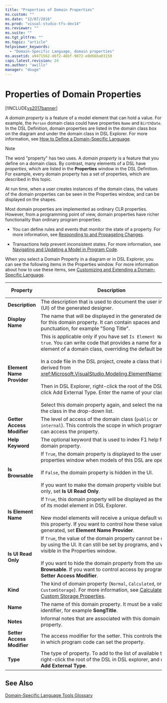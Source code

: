```yaml
---
title: "Properties of Domain Properties"
ms.custom: ""
ms.date: "12/07/2016"
ms.prod: "visual-studio-tfs-dev14"
ms.reviewer: ""
ms.suite: ""
ms.tgt_pltfrm: ""
ms.topic: "article"
helpviewer_keywords: 
  - "Domain-Specific Language, domain properties"
ms.assetid: a9471562-d6f2-46bf-9872-e0d66ba03150
caps.latest.revision: 24
ms.author: "awills"
manager: "douge"
---
```

# Properties of Domain Properties
[!INCLUDE[vs2017banner](../code-quality/includes/vs2017banner.md)]

A *domain property* is a feature of a model element that can hold a value. For example, the `Person` domain class could have properties `Name` and `BirthDate`. In the DSL Definition, domain properties are listed in the domain class box on the diagram and under the domain class in DSL Explorer. For more information, see [How to Define a Domain-Specific Language](../modeling/how-to-define-a-domain-specific-language.md).  
  
> [!NOTE]
>  The word "property" has two uses. A *domain property* is a feature that you define on a domain class. By contrast, many elements of a DSL have *properties*, which are listed in the **Properties** window in the DSL Definition. For example, every domain property has a set of properties, which are described in this topic.  
  
 At run time, when a user creates instances of the domain class, the values of the domain properties can be seen in the Properties window, and can be displayed on the shapes.  
  
 Most domain properties are implemented as ordinary CLR properties. However, from a programming point of view, domain properties have richer functionality than ordinary program properties:  
  
-   You can define rules and events that monitor the state of a property. For more information, see [Responding to and Propagating Changes](../modeling/responding-to-and-propagating-changes.md).  
  
-   Transactions help prevent inconsistent states. For more information, see [Navigating and Updating a Model in Program Code](../modeling/navigating-and-updating-a-model-in-program-code.md).  
  
 When you select a Domain Property in a diagram or in DSL Explorer, you can see the following items in the Properties window. For more information about how to use these items, see [Customizing and Extending a Domain-Specific Language](../modeling/customizing-and-extending-a-domain-specific-language.md).  
  
|Property|Description|Default Value|  
|--------------|-----------------|-------------------|  
|**Description**|The description that is used to document the user interface (UI) of the generated designer.|\<none>|  
|**Display Name**|The name that will be displayed in the generated designer for this domain property. It can contain spaces and punctuation, for example "Song Title".|\<none>|  
|**Element Name Provider**|This is applicable only if you have set `Is Element Name` to `true`. You can write code that provides a name for a new element of a domain class, overriding the default behavior.<br /><br /> In a code file in the DSL project, create a class that is derived from <xref:Microsoft.VisualStudio.Modeling.ElementNameProvider>.<br /><br /> Then in DSL Explorer, right-click the root of the DSL, and click Add External Type. Enter the name of your class.<br /><br /> Select this domain property again, and select the name of the class in the drop-down list.|\<none>|  
|**Getter Access Modifier**|The level of access of the domain class (`public` or `internal`). This controls the scope in which program code can access the property.|`public`|  
|**Help Keyword**|The optional keyword that is used to index F1 help for this domain property.|\<none>|  
|**Is Browsable**|If `True`, the domain property is displayed to the user in the properties window when models of this DSL are open.<br /><br /> If `False`, the domain property is hidden in the UI.<br /><br /> If you want to make the domain property visible but read-only, set **Is UI Read Only**.|`True`|  
|**Is Element Name**|If `True`, this domain property will be displayed as the name of its model element in DSL Explorer.<br /><br /> New model elements will receive a unique default value for this property. If you want to control how these values are generated, set **Element Name Provider**.|`False`|  
|**Is UI Read Only**|If `True`, the value of the domain property cannot be changed by using the UI. It can still be set by programs, and will be visible in the Properties window.<br /><br /> If you want to hide the domain property from the user, set **Is Browsable**. If you want to control access by programs, set **Setter Access Modifier**.|`False`|  
|**Kind**|The kind of domain property (`Normal`, `Calculated`, or `CustomStorage`). For more information, see [Calculated and Custom Storage Properties](../modeling/calculated-and-custom-storage-properties.md).|`Normal`|  
|**Name**|The name of this domain property. It must be a valid identifier, for example **SongTitle**.|\<none>|  
|**Notes**|Informal notes that are associated with this domain property.|\<none>|  
|**Setter Access Modifier**|The access modifier for the setter. This controls the scope in which program code can set the property.|`public`|  
|**Type**|The type of property. To add to the list of available types, right-click the root of the DSL in DSL explorer, and click **Add External Type**.|`String`|  
  
## See Also  
 [Domain-Specific Language Tools Glossary](http://msdn.microsoft.com/en-us/ca5e84cb-a315-465c-be24-76aa3df276aa)